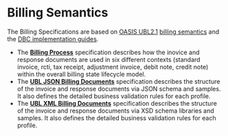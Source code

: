 # Billing Semantics

The Billing Specifications are based on [OASIS UBL2.1](http://docs.oasis-open.org/ubl/UBL-2.1.html) [billing semantics](http://docs.oasis-open.org/ubl/os-UBL-2.1/UBL-2.1.html#S-BILLING) and the [DBC implementation guides](https://github.com/ausdigital/ausdigital-syn-v1/blob/master/docs/eInvoicing_Implementation_Guide_v1.0.pdf).

* The **[Billing Process](/docs/Billing-Process.md)** specification describes how the inovice and response documents are used in six different contexts (standard invoice, rcti, tax receipt, adjustment invoice, debit note, credit note) within the overall billing state lifecycle model. 
* The **[UBL JSON Billing Documents](/docs/Billing-Documents-UBL-JSON.md)** specification describes the structure of the invoice and response documents via JSON schema and samples.  It also defines the detailed business validation rules for each profile.
* The **[UBL XML Billing Documents](/docs/Billing-Documents-UBL-XML.md)** specification describes the structure of the invoice and response documents via XSD schema libraries and samples.  It also defines the detailed business validation rules for each profile.





